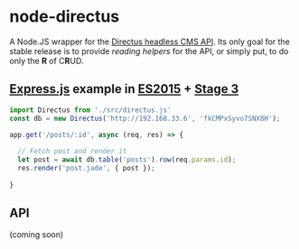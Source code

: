 # node-directus

A Node.JS wrapper for the [Directus headless CMS API](http://getdirectus.com/api/overview/api-overview). Its only goal for the stable release is to provide *reading helpers* for the API, or simply put, to do only the **R** of C**R**UD.

## [Express.js](http://expressjs.com/) example in [ES2015](https://babeljs.io/docs/plugins/preset-es2015) + [Stage 3](https://babeljs.io/docs/plugins/preset-stage-3)

```javascript
import Directus from './src/directus.js'
const db = new Directus('http://192.168.33.6', 'fkCMPxSyvo7SNX8H');

app.get('/posts/:id', async (req, res) => {
  
  // Fetch post and render it
  let post = await db.table('posts').row(req.params.id);
  res.render('post.jade', { post });
  
}
```

## API

(coming soon)